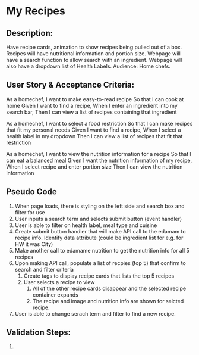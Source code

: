 # My Recipes

## Description:
Have recipe cards, animation to show recipes being pulled out of a box. Recipes will have nutritional information and portion size. Webpage will have a search function to allow search with an ingredient. Webpage will also have a dropdown list of Health Labels.
Audience: Home chefs.

## User Story & Acceptance Criteria:
As a homechef,
I want to make easy-to-read recipe
So that I can cook at home
Given I want to find a recipe,
When I enter an ingredient into my search bar,
Then I can view a list of recipes containing that ingredient

As a homechef,
I want to select a food restriction
So that I can make recipes that fit my personal needs
Given I want to find a recipe,
When I select a health label in my dropdown
Then I can view a list of recipes that fit that restriction

As a homechef,
I want to view the nutrition information for a recipe
So that I can eat a balanced meal
Given I want the nutrition information of my recipe,
When I select recipe and enter portion size
Then I can view the nutrition information

## Pseudo Code
1. When page loads, there is styling on the left side and search box and filter for use
1. User inputs a search term and selects submit button (event handler)
1. User is able to filter on health label, meal type and cuisine
1. Create submit button handler that will make API call to the edamam to recipe info. Identify data attribute (could be ingredient list for e.g. for HW it was City)
1. Make another call to edamame nutrition to get the nutrition info for all 5 recipes
1. Upon making API call, populate a list of recpies (top 5) that confirm to search and filter criteria
    1. Create tags to display recipe cards that lists the top 5 recipes
    1. User selects a recipe to view
        1. All of the other recipe cards disappear and the selected recipe container expands
        1. The recipe and image and nutrition info are shown for selcted recipe.
1. User is able to change serach term and filter to find a new recipe.

## Validation Steps:
1. 
